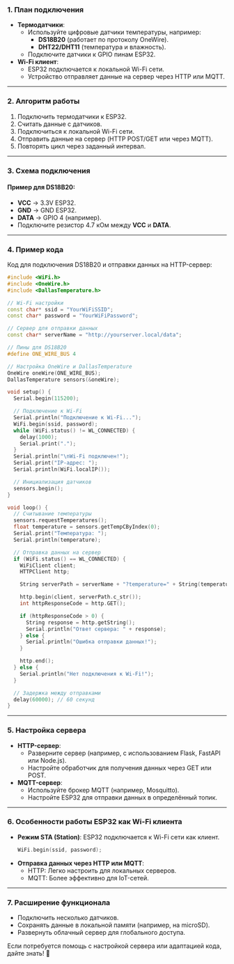 ### 1. **План подключения**
- **Термодатчики**:
  - Используйте цифровые датчики температуры, например:
    - **DS18B20** (работает по протоколу OneWire).
    - **DHT22/DHT11** (температура и влажность).
  - Подключите датчики к GPIO пинам ESP32.
- **Wi-Fi клиент**:
  - ESP32 подключается к локальной Wi-Fi сети.
  - Устройство отправляет данные на сервер через HTTP или MQTT.

---

### 2. **Алгоритм работы**
1. Подключить термодатчики к ESP32.
2. Считать данные с датчиков.
3. Подключиться к локальной Wi-Fi сети.
4. Отправить данные на сервер (HTTP POST/GET или через MQTT).
5. Повторять цикл через заданный интервал.

---

### 3. **Схема подключения**
#### Пример для **DS18B20**:
- **VCC** → 3.3V ESP32.
- **GND** → GND ESP32.
- **DATA** → GPIO 4 (например).
- Подключите резистор 4.7 кОм между **VCC** и **DATA**.

---

### 4. **Пример кода**
Код для подключения DS18B20 и отправки данных на HTTP-сервер:

```cpp
#include <WiFi.h>
#include <OneWire.h>
#include <DallasTemperature.h>

// Wi-Fi настройки
const char* ssid = "YourWiFiSSID";
const char* password = "YourWiFiPassword";

// Сервер для отправки данных
const char* serverName = "http://yourserver.local/data";

// Пины для DS18B20
#define ONE_WIRE_BUS 4

// Настройка OneWire и DallasTemperature
OneWire oneWire(ONE_WIRE_BUS);
DallasTemperature sensors(&oneWire);

void setup() {
  Serial.begin(115200);

  // Подключение к Wi-Fi
  Serial.println("Подключение к Wi-Fi...");
  WiFi.begin(ssid, password);
  while (WiFi.status() != WL_CONNECTED) {
    delay(1000);
    Serial.print(".");
  }
  Serial.println("\nWi-Fi подключен!");
  Serial.print("IP-адрес: ");
  Serial.println(WiFi.localIP());

  // Инициализация датчиков
  sensors.begin();
}

void loop() {
  // Считывание температуры
  sensors.requestTemperatures();
  float temperature = sensors.getTempCByIndex(0);
  Serial.print("Температура: ");
  Serial.println(temperature);

  // Отправка данных на сервер
  if (WiFi.status() == WL_CONNECTED) {
    WiFiClient client;
    HTTPClient http;

    String serverPath = serverName + "?temperature=" + String(temperature);

    http.begin(client, serverPath.c_str());
    int httpResponseCode = http.GET();

    if (httpResponseCode > 0) {
      String response = http.getString();
      Serial.println("Ответ сервера: " + response);
    } else {
      Serial.println("Ошибка отправки данных!");
    }

    http.end();
  } else {
    Serial.println("Нет подключения к Wi-Fi!");
  }

  // Задержка между отправками
  delay(60000); // 60 секунд
}
```

---

### 5. **Настройка сервера**
- **HTTP-сервер**:
  - Разверните сервер (например, с использованием Flask, FastAPI или Node.js).
  - Настройте обработчик для получения данных через GET или POST.
- **MQTT-сервер**:
  - Используйте брокер MQTT (например, Mosquitto).
  - Настройте ESP32 для отправки данных в определённый топик.

---

### 6. **Особенности работы ESP32 как Wi-Fi клиента**
- **Режим STA (Station)**:
  ESP32 подключается к Wi-Fi сети как клиент.
  ```cpp
  WiFi.begin(ssid, password);
  ```
- **Отправка данных через HTTP или MQTT**:
  - HTTP: Легко настроить для локальных серверов.
  - MQTT: Более эффективно для IoT-сетей.

---

### 7. **Расширение функционала**
- Подключить несколько датчиков.
- Сохранять данные в локальной памяти (например, на microSD).
- Развернуть облачный сервер для глобального доступа.

Если потребуется помощь с настройкой сервера или адаптацией кода, дайте знать! 🚀
